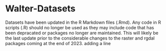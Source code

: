 # Walter-Datasets

Datasets have been updated in the R Markdown files (.Rmd). Any code in R scripts (.R) should no longer be used as they may include code that has been depracated or packages no longer are maintained. This will likely be the last update prior to the considerable changes to the raster and rgdal packages coming at the end of 2023. 
adding a line
